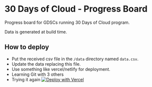 # 30 Days of Cloud - Progress Board

Progress board for GDSCs running 30 Days of Cloud program.

Data is generated at build time.


## How to deploy
- Put the received csv file in the `/data` directory named `data.csv`.
- Update the data replacing this file.
- Use something like vercel/netlify for deployment.
- Learning Git with 3 others
- Trying it again
[![Deploy with Vercel](https://vercel.com/button)](https://vercel.com/new/clone?repository-url=https%3A%2F%2Fgithub.com%2Fcrossphoton%2F30daysofcloud-board.git)
